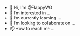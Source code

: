 - 👋 Hi, I’m @FlappyWG
- 👀 I’m interested in ...
- 🌱 I’m currently learning ...
- 💞️ I’m looking to collaborate on ...
- 📫 How to reach me ...

<!---
FlappyWG/FlappyWG is a ✨ special ✨ repository because its `README.md` (this file) appears on your GitHub profile.
You can click the Preview link to take a look at your changes.
--->
